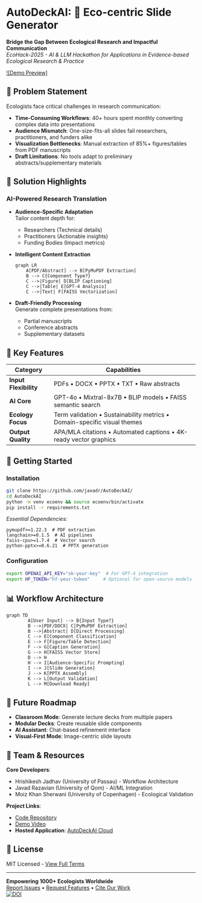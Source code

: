 # AutoDeckAI: 🌿 Eco-centric Slide Generator

**Bridge the Gap Between Ecological Research and Impactful Communication**  
_EcoHack-2025 - AI & LLM Hackathon for Applications in Evidence-based Ecological Research & Practice_

[![Demo Preview]](https://vimeo.com/1050934412/187d07401a?share=copy)

## 🚨 Problem Statement

Ecologists face critical challenges in research communication:

- **Time-Consuming Workflows**: 40+ hours spent monthly converting complex data into presentations
- **Audience Mismatch**: One-size-fits-all slides fail researchers, practitioners, and funders alike
- **Visualization Bottlenecks**: Manual extraction of 85%+ figures/tables from PDF manuscripts
- **Draft Limitations**: No tools adapt to preliminary abstracts/supplementary materials

## 🎯 Solution Highlights

### AI-Powered Research Translation

- **Audience-Specific Adaptation**  
   Tailor content depth for:

  - Researchers (Technical details)
  - Practitioners (Actionable insights)
  - Funding Bodies (Impact metrics)

- **Intelligent Content Extraction**

  ```mermaid
  graph LR
      A[PDF/Abstract] --> B[PyMuPDF Extraction]
      B --> C{Component Type?}
      C -->|Figure| D[BLIP Captioning]
      C -->|Table| E[GPT-4 Analysis]
      C -->|Text| F[FAISS Vectorization]
  ```

- **Draft-Friendly Processing**  
   Generate complete presentations from:
  - Partial manuscripts
  - Conference abstracts
  - Supplementary datasets

## 🌟 Key Features

| Category              | Capabilities                                                             |
| --------------------- | ------------------------------------------------------------------------ |
| **Input Flexibility** | PDFs • DOCX • PPTX • TXT • Raw abstracts                                 |
| **AI Core**           | GPT-4o • Mixtral-8x7B • BLIP models • FAISS semantic search              |
| **Ecology Focus**     | Term validation • Sustainability metrics • Domain-specific visual themes |
| **Output Quality**    | APA/MLA citations • Automated captions • 4K-ready vector graphics        |

## 🚀 Getting Started

### Installation

```bash
git clone https://github.com/javadr/AutoDeckAI/
cd AutoDeckAI
python -m venv ecoenv && source ecoenv/bin/activate
pip install -r requirements.txt
```

_Essential Dependencies:_

```text
pymupdf>=1.22.3  # PDF extraction
langchain>=0.1.5  # AI pipelines
faiss-cpu>=1.7.4  # Vector search
python-pptx>=0.6.21  # PPTX generation
```

### Configuration

```bash
export OPENAI_API_KEY="sk-your-key"  # For GPT-4 integration
export HF_TOKEN="hf-your-token"     # Optional for open-source models
```

## 📊 Workflow Architecture

```mermaid
graph TD
        A[User Input] --> B{Input Type?}
        B -->|PDF/DOCX| C[PyMuPDF Extraction]
        B -->|Abstract| D[Direct Processing]
        C --> E[Component Classification]
        E --> F[Figure/Table Detection]
        F --> G[Caption Generation]
        G --> H[FAISS Vector Store]
        D --> H
        H --> I[Audience-Specific Prompting]
        I --> J[Slide Generation]
        J --> K[PPTX Assembly]
        K --> L[Output Validation]
        L --> M[Download Ready]
```

## 🔮 Future Roadmap

- **Classroom Mode**: Generate lecture decks from multiple papers
- **Modular Decks**: Create reusable slide components
- **AI Assistant**: Chat-based refinement interface
- **Visual-First Mode**: Image-centric slide layouts

## 👥 Team & Resources

**Core Developers**:

- Hrishikesh Jadhav (University of Passau) - Workflow Architecture
- Javad Razavian (University of Qom) - AI/ML Integration
- Moiz Khan Sherwani (University of Copenhagen) - Ecological Validation

**Project Links**:

- [Code Repository](https://github.com/knowhrishi/AutoDeckAI-EchoHack)
- [Demo Video](https://vimeo.com/1050934412/187d07401a?share=copy)
- **Hosted Application**: [AutoDeckAI Cloud](https://autodeckai-ecohack2025.streamlit.app/)

## 📜 License

MIT Licensed - [View Full Terms](LICENSE)

---

**Empowering 1000+ Ecologists Worldwide**  
[Report Issues](https://github.com/knowhrishi/AutoDeckAI-EchoHack/issues) •
[Request Features](https://github.com/knowhrishi/AutoDeckAI-EchoHack/discussions) •
[Cite Our Work](https://doi.org/10.5281/zenodo.14750009)  
[![DOI](https://zenodo.org/badge/922702024.svg)](https://doi.org/10.5281/zenodo.14750009)

